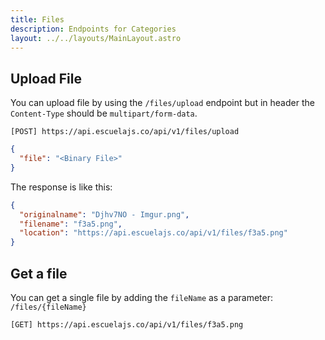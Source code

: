 ```yaml
---
title: Files
description: Endpoints for Categories
layout: ../../layouts/MainLayout.astro
---
```


## Upload File

You can upload file by using the `/files/upload` endpoint but in header the `Content-Type` should be `multipart/form-data`.

```
[POST] https://api.escuelajs.co/api/v1/files/upload
```

```json
{
  "file": "<Binary File>"
}
```

The response is like this:

```json
{
  "originalname": "Djhv7NO - Imgur.png",
  "filename": "f3a5.png",
  "location": "https://api.escuelajs.co/api/v1/files/f3a5.png"
}
```

## Get a file

You can get a single file by adding the `fileName` as a parameter: `/files/{fileName}`

```bash
[GET] https://api.escuelajs.co/api/v1/files/f3a5.png
```
